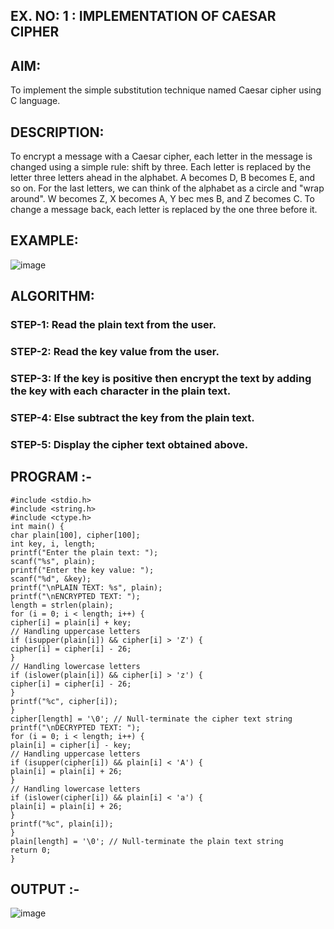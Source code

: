 ## EX. NO: 1 : IMPLEMENTATION OF CAESAR CIPHER
 

## AIM:

To implement the simple substitution technique named Caesar cipher using C language.

## DESCRIPTION:

To encrypt a message with a Caesar cipher, each letter in the message is changed using a simple rule: shift by three. Each letter is replaced by the letter three letters ahead in the alphabet. A becomes D, B becomes E, and so on. For the last letters, we can think of the
alphabet as a circle and "wrap around". W becomes Z, X becomes A, Y bec mes B, and Z
becomes C. To change a message back, each letter is replaced by the one three before it.

## EXAMPLE:



![image](https://github.com/Hemamanigandan/CNS/assets/149653568/eb9c6c43-8c80-4cdd-b9d4-91705a311c79)


## ALGORITHM:

### STEP-1: Read the plain text from the user.
### STEP-2: Read the key value from the user.
### STEP-3: If the key is positive then encrypt the text by adding the key with each character in the plain text.
### STEP-4: Else subtract the key from the plain text.
### STEP-5: Display the cipher text obtained above.


## PROGRAM :-
```
#include <stdio.h>
#include <string.h>
#include <ctype.h>
int main() {
char plain[100], cipher[100];
int key, i, length;
printf("Enter the plain text: ");
scanf("%s", plain);
printf("Enter the key value: ");
scanf("%d", &key);
printf("\nPLAIN TEXT: %s", plain);
printf("\nENCRYPTED TEXT: ");
length = strlen(plain);
for (i = 0; i < length; i++) {
cipher[i] = plain[i] + key;
// Handling uppercase letters
if (isupper(plain[i]) && cipher[i] > 'Z') {
cipher[i] = cipher[i] - 26;
}
// Handling lowercase letters
if (islower(plain[i]) && cipher[i] > 'z') {
cipher[i] = cipher[i] - 26;
}
printf("%c", cipher[i]);
}
cipher[length] = '\0'; // Null-terminate the cipher text string
printf("\nDECRYPTED TEXT: ");
for (i = 0; i < length; i++) {
plain[i] = cipher[i] - key;
// Handling uppercase letters
if (isupper(cipher[i]) && plain[i] < 'A') {
plain[i] = plain[i] + 26;
}
// Handling lowercase letters
if (islower(cipher[i]) && plain[i] < 'a') {
plain[i] = plain[i] + 26;
}
printf("%c", plain[i]);
}
plain[length] = '\0'; // Null-terminate the plain text string
return 0;
}
```



## OUTPUT :-
![image](https://github.com/user-attachments/assets/60e1d92f-7012-433a-9dc7-e763e1a98fdd)
